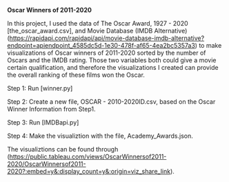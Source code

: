 **Oscar Winners of 2011-2020**

In this project, I used the data of The Oscar Award, 1927 - 2020 [the_oscar_award.csv], and Movie Database (IMDB Alternative)
(https://rapidapi.com/rapidapi/api/movie-database-imdb-alternative?endpoint=apiendpoint_4585dc5d-1e30-478f-af65-4ea2bc5357a3)
 to make visualizations of Oscar winners of 2011-2020 sorted by the number of Oscars and the IMDB rating. Those two variables both could give a movie certain qualification, and therefore the visualizations I created can provide the overall ranking of these films won the Oscar.

Step 1: Run [winner.py]

Step 2: Create a new file, OSCAR - 2010-2020ID.csv, based on the Oscar Winner Information from Step1.

Step 3: Run [IMDBapi.py]

Step 4: Make the visualiztion with the file, Academy_Awards.json.

The visualiztions can be found through (https://public.tableau.com/views/OscarWinnersof2011-2020/OscarWinnersof2011-2020?:embed=y&:display_count=y&:origin=viz_share_link).
